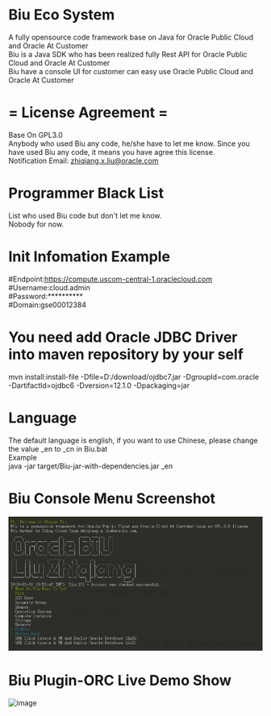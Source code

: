 # Biu Eco System

A fully opensource code framework base on Java for Oracle Public Cloud and Oracle At Customer<br />
Biu is a Java SDK who has been realized fully Rest API for Oracle Public Cloud and Oracle At Customer<br />
Biu have a console UI for customer can easy use Oracle Public Cloud and Oracle At Customer

# = License Agreement =
Base On GPL3.0<br/>
Anybody who used Biu any code, he/she have to let me know. Since you have used Biu any code, it means you have agree this license.<br/>
Notification Email: zhiqiang.x.liu@oracle.com

# Programmer Black List
List who used Biu code but don't let me know.<br/>
Nobody for now.

# Init Infomation Example
#Endpoint:https://compute.uscom-central-1.oraclecloud.com<br />
#Username:cloud.admin<br />
#Password:**********<br />
#Domain:gse00012384<br />

# You need add Oracle JDBC Driver into maven repository by your self
mvn install:install-file -Dfile=D:/download/ojdbc7.jar -DgroupId=com.oracle -DartifactId=ojdbc6 -Dversion=12.1.0 -Dpackaging=jar

# Language
The default language is english, if you want to use Chinese, please change the value _en to _cn in Biu.bat<br />
Example<br />
java -jar target/Biu-jar-with-dependencies.jar _en

# Biu Console Menu Screenshot
![image](https://github.com/oraclechina/Biu/blob/master/images/biu_logo.png)

# Biu Plugin-ORC Live Demo Show
![image](https://github.com/oraclechina/Biu/blob/master/images/Biu演示2.gif)
